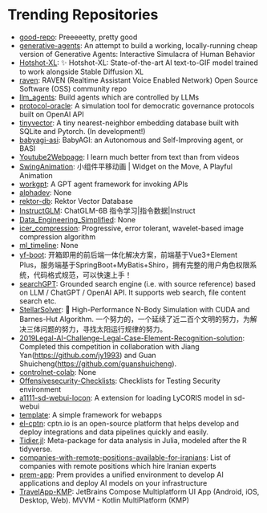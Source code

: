 # Trending Repositories

- [good-repo](https://github.com/adamdottv/good-repo): Preeeeetty, pretty good
- [generative-agents](https://github.com/mkturkcan/generative-agents): An attempt to build a working, locally-running cheap version of Generative Agents: Interactive Simulacra of Human Behavior
- [Hotshot-XL](https://github.com/hotshotco/Hotshot-XL): ✨ Hotshot-XL: State-of-the-art AI text-to-GIF model trained to work alongside Stable Diffusion XL
- [raven](https://github.com/daveshap/raven): RAVEN (Realtime Assistant Voice Enabled Network) Open Source Software (OSS) community repo
- [llm_agents](https://github.com/mpaepper/llm_agents): Build agents which are controlled by LLMs
- [protocol-oracle](https://github.com/Wu-Jinzhou/protocol-oracle): A simulation tool for democratic governance protocols built on OpenAI API
- [tinyvector](https://github.com/0hq/tinyvector): A tiny nearest-neighbor embedding database built with SQLite and Pytorch. (In development!)
- [babyagi-asi](https://github.com/oliveirabruno01/babyagi-asi): BabyAGI: an Autonomous and Self-Improving agent, or BASI
- [Youtube2Webpage](https://github.com/obra/Youtube2Webpage): I learn much better from text than from videos
- [SwingAnimation](https://github.com/TopWidgets/SwingAnimation): 小组件平移动画 | Widget on the Move, A Playful Animation
- [workgpt](https://github.com/team-openpm/workgpt): A GPT agent framework for invoking APIs
- [alphadev](https://github.com/google-deepmind/alphadev): None
- [rektor-db](https://github.com/codediodeio/rektor-db): Rektor Vector Database
- [InstructGLM](https://github.com/yanqiangmiffy/InstructGLM): ChatGLM-6B 指令学习|指令数据|Instruct
- [Data_Engineering_Simplified](https://github.com/JagadeeshwaranM/Data_Engineering_Simplified): None
- [icer_compression](https://github.com/TheRealOrange/icer_compression): Progressive, error tolerant, wavelet-based image compression algorithm
- [ml_timeline](https://github.com/osanseviero/ml_timeline): None
- [yf-boot](https://github.com/yf-team/yf-boot): 开箱即用的前后端一体化解决方案，前端基于Vue3+Element Plus，服务端基于SpringBoot+MyBatis+Shiro，拥有完整的用户角色权限系统，代码格式规范，可以快速上手！
- [searchGPT](https://github.com/michaelthwan/searchGPT): Grounded search engine (i.e. with source reference) based on LLM / ChatGPT / OpenAI API. It supports web search, file content search etc.
- [StellarSolver](https://github.com/pentilm/StellarSolver): 🌌 High-Performance N-Body Simulation with CUDA and Barnes-Hut Algorithm. 一个努力的，一个延续了近二百个文明的努力，为解决三体问题的努力，寻找太阳运行规律的努力。
- [2019Legal-AI-Challenge-Legal-Case-Element-Recognition-solution](https://github.com/wangxupeng/2019Legal-AI-Challenge-Legal-Case-Element-Recognition-solution): Completed this competition in collaboration with Jiang Yan(https://github.com/jy1993) and Guan Shuicheng(https://github.com/guanshuicheng).
- [controlnet-colab](https://github.com/camenduru/controlnet-colab): None
- [Offensivesecurity-Checklists](https://github.com/CyberSecurityUP/Offensivesecurity-Checklists): Checklists for Testing Security environment
- [a1111-sd-webui-locon](https://github.com/KohakuBlueleaf/a1111-sd-webui-locon): A extension for loading LyCORIS model in sd-webui
- [template](https://github.com/retrohacker/template): A simple framework for webapps
- [el-cptn](https://github.com/cptn-io/el-cptn): cptn.io is an open-source platform that helps develop and deploy integrations and data pipelines quickly and easily.
- [Tidier.jl](https://github.com/TidierOrg/Tidier.jl): Meta-package for data analysis in Julia, modeled after the R tidyverse.
- [companies-with-remote-positions-available-for-iranians](https://github.com/komeilmehranfar/companies-with-remote-positions-available-for-iranians): List of companies with remote positions which hire Iranian experts
- [prem-app](https://github.com/premAI-io/prem-app):  Prem provides a unified environment to develop AI applications and deploy AI models on your infrastructure
- [TravelApp-KMP](https://github.com/SEAbdulbasit/TravelApp-KMP): JetBrains Compose Multiplatform UI App (Android, iOS, Desktop, Web). MVVM - Kotlin MultiPlatform (KMP)
